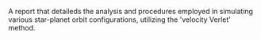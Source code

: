 A report that detaileds the analysis and procedures employed in simulating various star-planet orbit configurations, utilizing the 'velocity Verlet' method.
